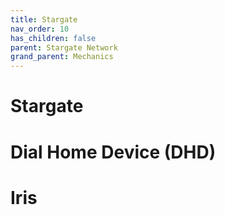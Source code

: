 ```yaml
---
title: Stargate
nav_order: 10
has_children: false
parent: Stargate Network
grand_parent: Mechanics
---
```


# Stargate

# Dial Home Device (DHD)

# Iris